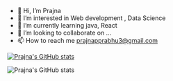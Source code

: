 - 👋 Hi, I’m Prajna
- 👀 I’m interested in Web development , Data Science
- 🌱 I’m currently learning java, React
- 💞️ I’m looking to collaborate on ...
- 📫 How to reach me prajnapprabhu3@gmail.com

<!---
Prajnaprabhu3/Prajnaprabhu3 is a ✨ special ✨ repository because its `README.md` (this file) appears on your GitHub profile.
You can click the Preview link to take a look at your changes.
--->


[![Prajna's GitHub stats](https://github-readme-stats.vercel.app/api?username=Prajnaprabhu3)](https://github.com/Prajnaprabhu3/github-readme-stats)
<!-- ![Anurag's GitHub stats](https://github-readme-stats.vercel.app/api?username=Prajnaprabhu3&hide=stars)
 -->
 
 ![Prajna's GitHub stats](https://github-readme-stats.vercel.app/api?username=Prajnaprabhu3&theme=blueberry_icons=true)


